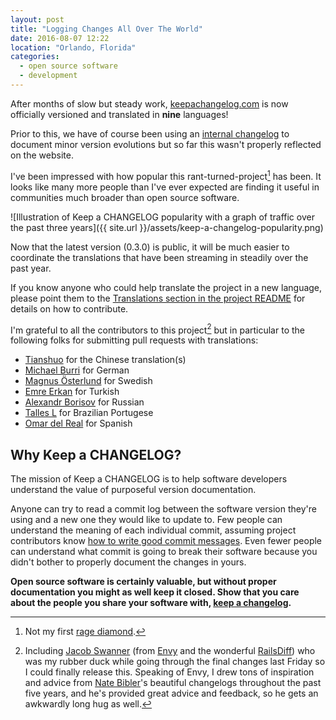 ```yaml
---
layout: post
title: "Logging Changes All Over The World"
date: 2016-08-07 12:22
location: "Orlando, Florida"
categories:
  - open source software
  - development
---
```


After months of slow but steady work, [keepachangelog.com][kac] is now officially
versioned and translated in **nine** languages!

Prior to this, we have of course been using an [internal changelog][cl] to
document minor version evolutions but so far this wasn't properly reflected on
the website.

I've been impressed with how popular this rant-turned-project[^1]
has been. It looks like many more people than I've ever expected are finding it
useful in communities much broader than open source software.

![Illustration of Keep a CHANGELOG popularity with a graph of traffic over the past three years]({{ site.url }}/assets/keep-a-changelog-popularity.png)

Now that the latest version (0.3.0) is public, it will be much easier to
coordinate the translations that have been streaming in steadily over the
past year.

If you know anyone who could help translate the project in a
new language, please point them to the [Translations section in the project
README][tr] for details on how to contribute.

I'm grateful to all the contributors to this project[^2] but in particular to
the following folks for submitting pull requests with translations:

- [Tianshuo][tianshuo] for the Chinese translation(s)
- [Michael Burri][mpbzh] for German
- [Magnus Österlund][magol] for Swedish
- [Emre Erkan][karalamalar] for Turkish
- [Alexandr Borisov][aishek] for Russian
- [Talles L][tallesl] for Brazilian Portugese
- [Omar del Real][ZeliosAriex] for Spanish

## Why Keep a CHANGELOG?

The mission of Keep a CHANGELOG is to help software developers understand the
value of purposeful version documentation.

Anyone can try to read a commit log between the software version they're using
and a new one they would like to update to. Few people can understand the meaning
of each individual commit, assuming project contributors know
[how to write good commit messages][committips]. Even fewer people can
understand what commit is going to break their software because you didn't
bother to properly document the changes in yours.

**Open source software is certainly valuable, but without proper documentation you
might as well keep it closed. Show that you care about the people you share
your software with, [keep a changelog][kac].**

[kac]: http://keepachangelog.com
[cl]: https://github.com/olivierlacan/keep-a-changelog/blob/c844dcacdcce8d026f0867b7782866d6d5b11492/CHANGELOG.md
[tr]: https://github.com/olivierlacan/keep-a-changelog#translations
[ossragediamond]: http://olivierlacan.com/posts/an-open-source-rage-diamond/
[rd]: http://railsdiff.org/
[tianshuo]: https://github.com/tianshuo
[mpbzh]: https://github.com/mpbzh
[magol]: https://github.com/magol
[karalamalar]: https://github.com/karalamalar
[aishek]: https://github.com/aishek
[tallesl]: https://github.com/tallesl
[ZeliosAriex]: https://github.com/ZeliosAriex
[envy]: http://madewithenvy.com/
[nate]: https://github.com/nbibler
[jacob]: https://github.com/jswanner
[committips]: https://robots.thoughtbot.com/5-useful-tips-for-a-better-commit-message

[^1]: Not my first [rage diamond][ossragediamond].
[^2]: Including [Jacob Swanner][jacob] (from [Envy][envy] and the wonderful [RailsDiff][rd]) who was my rubber duck while going through the final changes last Friday so I could finally release this. Speaking of Envy, I drew tons of inspiration and advice from [Nate Bibler][nate]'s beautiful changelogs throughout the past five years, and he's provided great advice and feedback, so he gets an awkwardly long hug as well.
